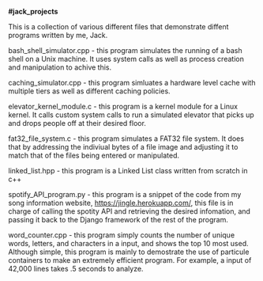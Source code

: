 **#jack_projects**

This is a collection of various different files that demonstrate diffent programs written by me, Jack. 

bash_shell_simulator.cpp - this program simulates the running of a bash shell on a Unix machine. It uses system calls as well as process creation and manipulation to achive this.

caching_simulator.cpp - this program simluates a hardware level cache with multiple tiers as well as different caching policies. 

elevator_kernel_module.c - this program is a kernel module for a Linux kernel. It calls custom system calls to run a simulated elevator that picks up and drops people off at their desired floor.

fat32_file_system.c - this program simulates a FAT32 file system. It does that by addressing the indiviual bytes of a file image and adjusting it to match that of the files being entered or manipulated.

linked_list.hpp - this program is a Linked List class written from scratch in c++

spotify_API_program.py - this program is a snippet of the code from my song information website, https://jingle.herokuapp.com/, this file is in charge of calling the spotity API and retrieving the desired infomation, and passing it back to the Django framework of the rest of the program.

word_counter.cpp - this program simply counts the number of unique words, letters, and characters in a input, and shows the top 10 most used. Although simple, this program is mainly to demostrate the use of particule containers to make an extremely efficient program. For example, a input of 42,000 lines takes .5 seconds to analyze.
